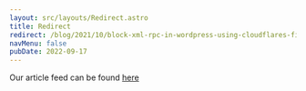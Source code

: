 ```yaml
---
layout: src/layouts/Redirect.astro
title: Redirect
redirect: /blog/2021/10/block-xml-rpc-in-wordpress-using-cloudflares-firewall/
navMenu: false
pubDate: 2022-09-17
---
```

<div>
Our article feed can be found <a href="/blog/2021/10/block-xml-rpc-in-wordpress-using-cloudflares-firewall/">here</a>
</div>
